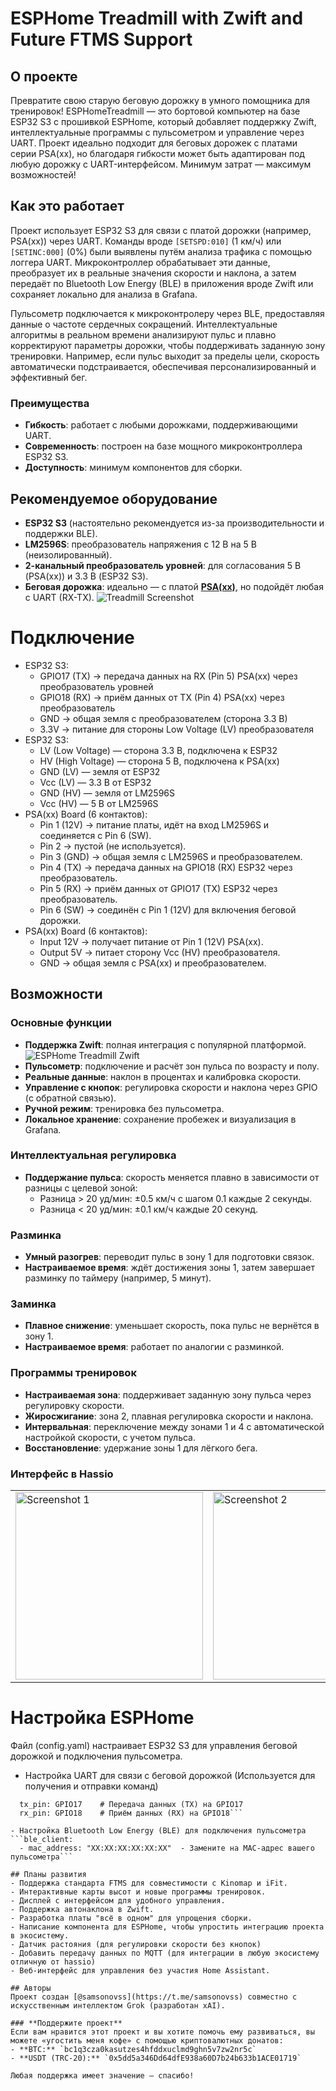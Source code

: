 # ESPHome Treadmill with Zwift and Future FTMS Support

## О проекте
Превратите свою старую беговую дорожку в умного помощника для тренировок! ESPHomeTreadmill — это бортовой компьютер на базе ESP32 S3 с прошивкой ESPHome, который добавляет поддержку Zwift, интеллектуальные программы с пульсометром и управление через UART. Проект идеально подходит для беговых дорожек с платами серии PSA(xx), но благодаря гибкости может быть адаптирован под любую дорожку с UART-интерфейсом. Минимум затрат — максимум возможностей!

## Как это работает
Проект использует ESP32 S3 для связи с платой дорожки (например, PSA(xx)) через UART. Команды вроде `[SETSPD:010]` (1 км/ч) или `[SETINC:000]` (0%) были выявлены путём анализа трафика с помощью логгера UART. Микроконтроллер обрабатывает эти данные, преобразует их в реальные значения скорости и наклона, а затем передаёт по Bluetooth Low Energy (BLE) в приложения вроде Zwift или сохраняет локально для анализа в Grafana.

Пульсометр подключается к микроконтролеру через BLE, предоставляя данные о частоте сердечных сокращений. Интеллектуальные алгоритмы в реальном времени анализируют пульс и плавно корректируют параметры дорожки, чтобы поддерживать заданную зону тренировки. Например, если пульс выходит за пределы цели, скорость автоматически подстраивается, обеспечивая персонализированный и эффективный бег.

### Преимущества
- **Гибкость**: работает с любыми дорожками, поддерживающими UART.
- **Современность**: построен на базе мощного микроконтроллера ESP32 S3.
- **Доступность**: минимум компонентов для сборки.

## Рекомендуемое оборудование
- **ESP32 S3** (настоятельно рекомендуется из-за производительности и поддержки BLE).
- **LM2596S**: преобразователь напряжения с 12 В на 5 В (неизолированный).
- **2-канальный преобразователь уровней**: для согласования 5 В (PSA(xx)) и 3.3 В (ESP32 S3).
- **Беговая дорожка**: идеально — с платой **[PSA(xx)](image/PSA(XX)H.jpg)**, но подойдёт любая с UART (RX-TX).
 ![Treadmill Screenshot](image/PSA(XX)H.jpg)
# Подключение
- ESP32 S3:
  - GPIO17 (TX) → передача данных на RX (Pin 5) PSA(xx) через преобразователь уровней
  - GPIO18 (RX) → приём данных от TX (Pin 4) PSA(xx) через преобразователь
  - GND → общая земля с преобразователем (сторона 3.3 В)
  - 3.3V → питание для стороны Low Voltage (LV) преобразователя
- ESP32 S3:
  - LV (Low Voltage) — сторона 3.3 В, подключена к ESP32
  - HV (High Voltage) — сторона 5 В, подключена к PSA(xx)
  - GND (LV) — земля от ESP32
  - Vcc (LV) — 3.3 В от ESP32
  - GND (HV) — земля от LM2596S
  - Vcc (HV) — 5 В от LM2596S
- PSA(xx) Board (6 контактов):
  - Pin 1 (12V) → питание платы, идёт на вход LM2596S и соединяется с Pin 6 (SW).
  - Pin 2 → пустой (не используется).
  - Pin 3 (GND) → общая земля с LM2596S и преобразователем.
  - Pin 4 (TX) → передача данных на GPIO18 (RX) ESP32 через преобразователь.
  - Pin 5 (RX) → приём данных от GPIO17 (TX) ESP32 через преобразователь.
  - Pin 6 (SW) → соединён с Pin 1 (12V) для включения беговой дорожки.
- PSA(xx) Board (6 контактов):
  - Input 12V → получает питание от Pin 1 (12V) PSA(xx).
  - Output 5V → питает сторону Vcc (HV) преобразователя.
  - GND → общая земля с PSA(xx) и преобразователем.
    
## Возможности
### Основные функции
- **Поддержка Zwift**: полная интеграция с популярной платформой.
![ESPHome Treadmill Zwift](image/Zwift.gif)
- **Пульсометр**: подключение и расчёт зон пульса по возрасту и полу.
- **Реальные данные**: наклон в процентах и калибровка скорости.
- **Управление с кнопок**: регулировка скорости и наклона через GPIO (с обратной связью).
- **Ручной режим**: тренировка без пульсометра.
- **Локальное хранение**: сохранение пробежек и визуализация в Grafana.

### Интеллектуальная регулировка
- **Поддержание пульса**: скорость меняется плавно в зависимости от разницы с целевой зоной:
  - Разница > 20 уд/мин: ±0.5 км/ч с шагом 0.1 каждые 2 секунды.
  - Разница < 20 уд/мин: ±0.1 км/ч каждые 20 секунд.

### Разминка
- **Умный разогрев**: переводит пульс в зону 1 для подготовки связок.
- **Настраиваемое время**: ждёт достижения зоны 1, затем завершает разминку по таймеру (например, 5 минут).

### Заминка
- **Плавное снижение**: уменьшает скорость, пока пульс не вернётся в зону 1.
- **Настраиваемое время**: работает по аналогии с разминкой.

### Программы тренировок
- **Настраиваемая зона**: поддерживает заданную зону пульса через регулировку скорости.
- **Жиросжигание**: зона 2, плавная регулировка скорости и наклона.
- **Интервальная**: переключение между зонами 1 и 4 с автоматической настройкой скорости, с учетом пульса.
- **Восстановление**: удержание зоны 1 для лёгкого бега.
  
### Интерфейс в Hassio
<table>
  <tr>
    <td><img src="image/int2.png" alt="Screenshot 1" width="300"/></td>
    <td><img src="image/int.png" alt="Screenshot 2" width="300"/></td>
  </tr>
</table>
  
# Настройка ESPHome
Файл (config.yaml) настраивает ESP32 S3 для управления беговой дорожкой и подключения пульсометра.
- Настройка UART для связи с беговой дорожкой (Используется для получения и отправки команд)
```uart:
  tx_pin: GPIO17    # Передача данных (TX) на GPIO17
  rx_pin: GPIO18    # Приём данных (RX) на GPIO18```

- Настройка Bluetooth Low Energy (BLE) для подключения пульсометра
```ble_client:
  - mac_address: "XX:XX:XX:XX:XX:XX"  - Замените на MAC-адрес вашего пульсометра```

## Планы развития
- Поддержка стандарта FTMS для совместимости с Kinomap и iFit.
- Интерактивные карты высот и новые программы тренировок.
- Дисплей с интерфейсом для удобного управления.
- Поддержка автонаклона в Zwift.
- Разработка платы "всё в одном" для упрощения сборки.
- Написание компонента для ESPHome, чтобы упростить интеграцию проекта в экосистему.
- Датчик растояния (для регулировки скорости без кнопок)
- Добавить передачу данных по MQTT (для интеграции в любую экосистему отличную от hassio)
- Веб-интерфейс для управления без участия Home Assistant.

## Авторы
Проект создан [@samsonovss](https://t.me/samsonovss) совместно с искусственным интеллектом Grok (разработан xAI).

### **Поддержите проект**  
Если вам нравится этот проект и вы хотите помочь ему развиваться, вы можете «угостить меня кофе» с помощью криптовалютных донатов:  
- **BTC:** `bc1q3cza0kasutzes4hfddxuclmd9ghn5v7zw2nr5c`  
- **USDT (TRC-20):** `0x5dd5a346Dd64dfE938a60D7b24b633b1ACE01719`
  
Любая поддержка имеет значение — спасибо!

